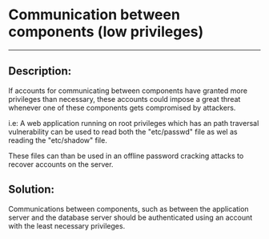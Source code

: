# Communication between components (low privileges)
-------

## Description:

If accounts for communicating between components have granted more privileges than
necessary, these accounts could impose a great threat whenever one of these components gets
compromised by attackers. 

i.e:
A web application running on root privileges which has an path traversal vulnerability
can be used to read both the "etc/passwd" file as wel as reading the "etc/shadow" file.

These files can than be used in an offline password cracking attacks to recover accounts
on the server.

## Solution:

Communications between components, such as between the application server and the database 
server should be authenticated using an account with the least necessary privileges.
